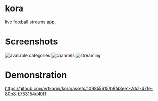 <p align="center">
  
# kora

live football streams app.
  
# Screenshots
  
![available categories](https://github.com/vrtkarim/kora/assets/109855615/bd1278be-653e-423a-a383-a6eee70555fb)
![channels](https://github.com/vrtkarim/kora/assets/109855615/007441df-8951-40d4-b5ee-bc0f90104d90)
![streaming](https://github.com/vrtkarim/kora/assets/109855615/d664c2bb-c517-4655-aaec-1285b907d951)

# Demonstration

https://github.com/vrtkarim/kora/assets/109855615/b8fd3ee1-2dc1-47fe-80b8-b753154d40f1


</p>




